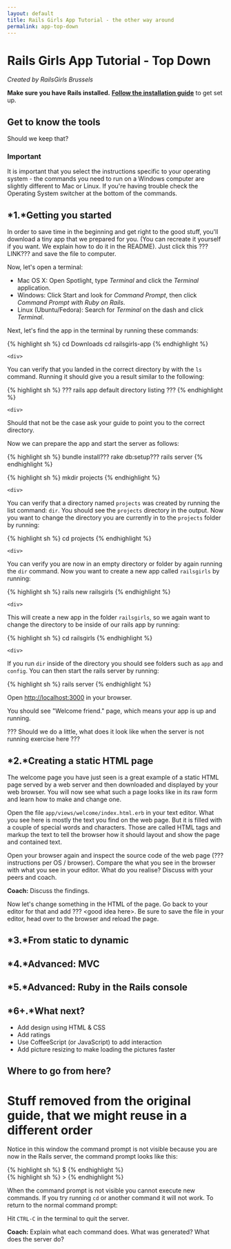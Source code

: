 ```yaml
---
layout: default
title: Rails Girls App Tutorial - the other way around
permalink: app-top-down
---
```


# Rails Girls App Tutorial - Top Down

*Created by RailsGirls Brussels*

**Make sure you have Rails installed.** [**Follow the installation guide**](/install) to get set up.


## Get to know the tools

Should we keep that?

### Important

It is important that you select the instructions specific to your operating system - the commands you need to run on a Windows computer are slightly different to Mac or Linux. If you're having trouble check the Operating System switcher at the bottom of the commands. 

## *1.*Getting you started

In order to save time in the beginning and get right to the good stuff, you'll download a tiny app that we prepared for you.
(You can recreate it yourself if you want. We explain how to do it in the README). Just click this ???LINK??? and save the
file to computer. 

Now, let's open a terminal:

* Mac OS X: Open Spotlight, type *Terminal* and click the *Terminal* application.
* Windows: Click Start and look for *Command Prompt*, then click *Command Prompt with Ruby on Rails*.
* Linux (Ubuntu/Fedora): Search for *Terminal* on the dash and click *Terminal*.

Next, let's find the app in the terminal by running these commands:

<div class="os-specific">
  <div class="nix">
{% highlight sh %}
cd Downloads
cd railsgirls-app
{% endhighlight %}

    <div>
<p>You can verify that you landed in the correct directory by with the <code>ls</code> command. Running it should give you a result similar to the following:</p>
    </div>
	{% highlight sh %}
	??? rails app default directory listing ??? 
	{% endhighlight %}

    <div>
<p>Should that not be the case ask your guide to point you to the correct directory.</p>

<p>Now we can prepare the app and start the server as follows:</p>
    </div>

{% highlight sh %}
bundle install???
rake db:setup???
rails server
{% endhighlight %}
  </div>

  <div class="win">
<!-- ??? update windows paragraph accordingly, once we're done with the *nix version -->
{% highlight sh %}
mkdir projects
{% endhighlight %}

    <div>
<p>You can verify that a directory named <code>projects</code> was created by running the list command: <code>dir</code>. You should see the <code>projects</code> directory in the output. Now you want to change the directory you are currently in to the <code>projects</code> folder by running:</p>
    </div>

{% highlight sh %}
cd projects
{% endhighlight %}

    <div>
<p>You can verify you are now in an empty directory or folder by again running the <code>dir</code> command. Now you want to create a new app called <code>railsgirls</code> by running:</p>
    </div>

{% highlight sh %}
rails new railsgirls
{% endhighlight %}

    <div>
<p>This will create a new app in the folder <code>railsgirls</code>, so we again want to change the directory to be inside of our rails app by running:</p>
    </div>

{% highlight sh %}
cd railsgirls
{% endhighlight %}

    <div>
<p>If you run <code>dir</code> inside of the directory you should see folders such as <code>app</code> and <code>config</code>. You can then start the rails server by running:</p>
    </div>

{% highlight sh %}
rails server
{% endhighlight %}
  </div>
</div>

Open <http://localhost:3000> in your browser. 

You should see "Welcome friend." page, which means your app is up and running.

??? Should we do a little, what does it look like when the server is not running exercise here ???

## *2.*Creating a static HTML page

The welcome page you have just seen is a great example of a static HTML page served by a web server and then downloaded and displayed by your web browser. You will now see what such a page looks like in its raw form and learn how to make and change one. 

Open the file `app/views/welcome/index.html.erb` in your text editor. What you see here is mostly the text you find on the web page. But it is filled with a couple of special words and characters. Those are called HTML tags and markup the text to tell the browser how it should layout and show the page and contained text. 

Open your browser again and inspect the source code of the web page (??? instructions per OS / browser). Compare the what you see in the browser with what you see in your editor. What do you realise? Discuss with your peers and coach.

**Coach:** Discuss the findings.

Now let's change something in the HTML of the page. Go back to your editor for that and add ??? \<good idea here\>. Be sure to save the file in your editor, head over to the browser and reload the page. 

## *3.*From static to dynamic


## *4.*Advanced: MVC
## *5.*Advanced: Ruby in the Rails console 


## *6+.*What next?

* Add design using HTML &amp; CSS
* Add ratings
* Use CoffeeScript (or JavaScript) to add interaction
* Add picture resizing to make loading the pictures faster


## Where to go from here? 



# Stuff removed from the original guide, that we might reuse in a different order

Notice in this window the command prompt is not visible because you are now in the Rails server, the command prompt looks like this:

<div class="os-specific">
  <div class="nix">
{% highlight sh %}
$
{% endhighlight %}
  </div>
  <div class="win">
{% highlight sh %}
>
{% endhighlight %}
  </div>
</div>

When the command prompt is not visible you cannot execute new commands. If you try running `cd` or another command it will not work. To return to the normal command prompt:

Hit `CTRL-C` in the terminal to quit the server.

**Coach:** Explain what each command does. What was generated? What does the server do?
